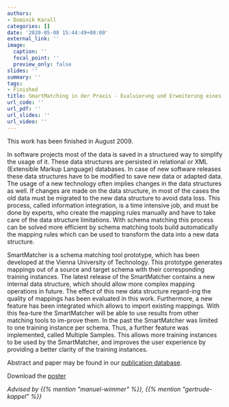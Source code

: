 ```yaml
---
authors:
- Dominik Karall
categories: []
date: '2020-05-08 15:44:49+00:00'
external_link: ''
image:
  caption: ''
  focal_point: ''
  preview_only: false
slides: ''
summary: ''
tags:
- Finished
title: SmartMatching in der Praxis - Evaluierung und Erweiterung eines Forschungsprototyps
url_code: ''
url_pdf: ''
url_slides: ''
url_video: ''
---
```


This work has been finished in August 2009.

In software projects most of the data is saved in a structured way to simplify the usage of it. These data structures are persisted in relational or XML (Extensible Markup Language) databases. In case of new software releases these data structures have to be modified to save new data or adapted data. The usage of a new technology often implies changes in the data structures as well. If changes are made on the data structure, in most of the cases the old data must be migrated to the new data structure to avoid data loss. This process, called information integration, is a time intensive job, and must be done by experts, who create the mapping rules manually and have to take care of the data structure limitations. With schema matching this process can be solved more efficient by schema matching tools build automatically the mapping rules which can be used to transform the data into a new data structure.

SmartMatcher is a schema matching tool prototype, which has been developed at the Vienna University of Technology. This prototype generates mappings out of a source and target schema with their corresponding training instances. The latest release of the SmartMatcher contains a new internal data structure, which should allow more complex mapping operations in future. The effect of this new data structure regard-ing the quality of mappings has been evaluated in this work. Furthermore, a new feature has been integrated which allows to import existing mappings. With this fea-ture the SmartMatcher will be able to use results from other matching tools to im-prove them. In the past the SmartMatcher was limited to one training instance per schema. Thus, a further feature was implemented, called Multiple Samples. This allows more training instances to be used by the SmartMatcher, and improves the user experience by providing a better clarity of the training instances.

Abstract and paper may be found in our <a class="external" href="http://publik.tuwien.ac.at/showentry.php?ID=184543&amp;lang=2">publication database</a>.

 Download the [poster](https://www.big.tuwien.ac.at/app/uploads/2016/10/Karall_posters.pdf)

*Advised by {{% mention "manuel-wimmer" %}}, {{% mention "gertrude-kappel" %}}*